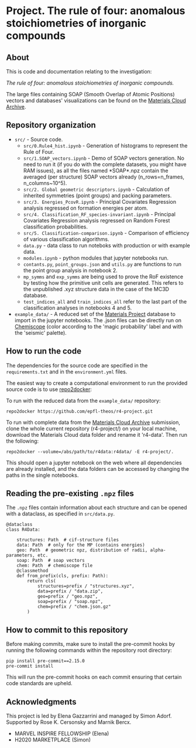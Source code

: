 # Project. The rule of four: anomalous stoichiometries of inorganic compounds

## About

This is code and documentation relating to the investigation:

*The rule of four: anomalous stoichiometries of inorganic compounds.*

The large files containing SOAP (Smooth Overlap of Atomic Positions) vectors and databases' visualizations can be found on the [Materials Cloud Archive](https://archive.materialscloud.org/record/2023.104).

## Repository organization

- `src/` - Source code.
    - `src/0.Rule4_hist.ipynb` - Generation of histograms to represent the Rule of Four.
    - `src/1.SOAP_vectors.ipynb` - Demo of SOAP vectors generation. No need to run it (if you do with the complete datasets, you might have RAM issues), as all the files named \*SOAP\*.npz contain the averaged (per structure) SOAP vectors already (n_rows=n_frames, n_columns~10^5).
    - `src/2. Global geometric descriptors.ipynb` - Calculation of inherited symmetries (point groups) and packing parameters.
    - `src/3. Energies_PcovR.ipynb` - Principal Covariates Regression analysis regressed on formation energies per atom.
    - `src/4. Classification_RF_species-invariant.ipynb` - Principal Covariates Regression analysis regressed on Random Forest classification probabilities.
    - `src/5. Classification-comparison.ipynb` - Comparison of efficiency of various classification algorithms.
    - `data.py` - data class to run noteboks with production or with example data.
    - `modules.ipynb` - python modules that jupyter notebooks run.
    - `contants.py`, `point_groups.json` and `utils.py` are functions to run the point group analysis in notebook 2. 
    - `mp_symms` and `exp_symms` are being used to prove the RoF existence by testing how the primitive unit cells are generated. This refers to the unpublished .xyz structure data in the case of the MC3D database. 
    - `test_indices_all` and `train_indices_all` refer to the last part of the classification analyses in notebooks 4 and 5. 
- `example_data/` - A reduced set of the [Materials Project](https://materialsproject.org/) database to import in the jupyter notebooks. The .json files can be directly run on [Chemiscope](https://chemiscope.org/) (color according to the 'magic probability' label and with the 'seismic' palette).

## How to run the code

The dependencies for the source code are specified in the `requirements.txt` and in the `environment.yml` files.

The easiest way to create a computational environment to run the provided source code is to use [repo2docker](https://repo2docker.readthedocs.io/):

To run with the reduced data from the `example_data/` repository:

```console
repo2docker https://github.com/epfl-theos/r4-project.git
```
To run with complete data from the [Materials Cloud Archive](https://archive.materialscloud.org/record/2023.104) submission, clone the whole current repository (r4-project/) on your local machine, download the Materials Cloud data folder and rename it 'r4-data'. Then run the following:

```console
repo2docker --volume=/abs/path/to/r4data:r4data/ -E r4-project/.
```
This should open a jupyter notebook on the web where all dependencies are already installed, and the data folders can be accessed by changing the paths in the single notebooks.


## Reading the pre-existing `.npz` files 

The `.npz` files contain information about each structure and can be opened with a dataclass, as specified in `src/data.py`. 

```
@dataclass
class R4Data:

    structures: Path  # cif-structure files
    data: Path  # only for the MP (contains energies)
    geo: Path  # geometric npz, distribution of radii, alpha-parameters, etc.
    soap: Path  # soap vectors
    chem: Path  # chemiscope file
    @classmethod
    def from_prefix(cls, prefix: Path):
        return cls(
            structures=prefix / "structures.xyz",
            data=prefix / "data.zip",
            geo=prefix / "geo.npz", 
            soap=prefix / "soap.npz",           
            chem=prefix / "chem.json.gz"
        )
```

## How to commit to this repository

Before making commits, make sure to install the pre-commit hooks by running the following commands within the repository root directory:

```console
pip install pre-commit==2.15.0
pre-commit install
```

This will run the pre-commit hooks on each commit ensuring that certain code standards are upheld.

## Acknowledgments

This project is led by Elena Gazzarrini and managed by Simon Adorf.
Supported by Rose K. Cersonsky and Marnik Bercx.

 - MARVEL INSPIRE FELLOWSHIP (Elena)
 - H2020 MARKETPLACE (Simon)
